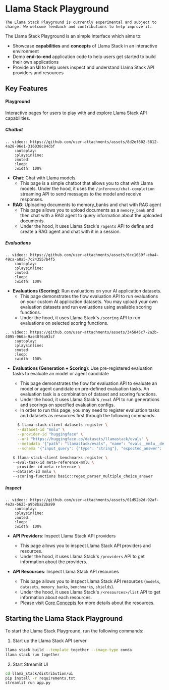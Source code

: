 # Llama Stack Playground

```{note}
The Llama Stack Playground is currently experimental and subject to change. We welcome feedback and contributions to help improve it.
```

The Llama Stack Playground is an simple interface which aims to:
- Showcase **capabilities** and **concepts** of Llama Stack in an interactive environment
- Demo **end-to-end** application code to help users get started to build their own applications
- Provide an **UI** to help users inspect and understand Llama Stack API providers and resources

## Key Features

#### Playground
Interactive pages for users to play with and explore Llama Stack API capabilities.

##### Chatbot
```{eval-rst}
.. video:: https://github.com/user-attachments/assets/8d2ef802-5812-4a28-96e1-316038c84cbf
    :autoplay:
    :playsinline:
    :muted:
    :loop:
    :width: 100%
```
- **Chat**: Chat with Llama models.
  - This page is a simple chatbot that allows you to chat with Llama models. Under the hood, it uses the `/inference/chat-completion` streaming API to send messages to the model and receive responses.
- **RAG**: Uploading documents to memory_banks and chat with RAG agent
  - This page allows you to upload documents as a `memory_bank` and then chat with a RAG agent to query information about the uploaded documents.
  - Under the hood, it uses Llama Stack's `/agents` API to define and create a RAG agent and chat with it in a session.

##### Evaluations
```{eval-rst}
.. video:: https://github.com/user-attachments/assets/6cc1659f-eba4-49ca-a0a5-7c243557b4f5
    :autoplay:
    :playsinline:
    :muted:
    :loop:
    :width: 100%
```
- **Evaluations (Scoring)**: Run evaluations on your AI application datasets.
  - This page demonstrates the flow evaluation API to run evaluations on your custom AI application datasets. You may upload your own evaluation datasets and run evaluations using available scoring functions.
  - Under the hood, it uses Llama Stack's `/scoring` API to run evaluations on selected scoring functions.

```{eval-rst}
.. video:: https://github.com/user-attachments/assets/345845c7-2a2b-4095-960a-9ae40f6a93cf
    :autoplay:
    :playsinline:
    :muted:
    :loop:
    :width: 100%
```
- **Evaluations (Generation + Scoring)**: Use pre-registered evaluation tasks to evaluate an model or agent candidate
  - This page demonstrates the flow for evaluation API to evaluate an model or agent candidate on pre-defined evaluation tasks. An evaluation task is a combination of dataset and scoring functions.
  - Under the hood, it uses Llama Stack's `/eval` API to run generations and scorings on specified evaluation configs.
  - In order to run this page, you may need to register evaluation tasks and datasets as resources first through the following commands.
  ```bash
    $ llama-stack-client datasets register \
    --dataset-id "mmlu" \
    --provider-id "huggingface" \
    --url "https://huggingface.co/datasets/llamastack/evals" \
    --metadata '{"path": "llamastack/evals", "name": "evals__mmlu__details", "split": "train"}' \
    --schema '{"input_query": {"type": "string"}, "expected_answer": {"type": "string"}, "chat_completion_input": {"type": "string"}}'
    ```

    ```bash
    $ llama-stack-client benchmarks register \
    --eval-task-id meta-reference-mmlu \
    --provider-id meta-reference \
    --dataset-id mmlu \
    --scoring-functions basic::regex_parser_multiple_choice_answer
    ```


##### Inspect
```{eval-rst}
.. video:: https://github.com/user-attachments/assets/01d52b2d-92af-4e3a-b623-a9b8ba22ba99
    :autoplay:
    :playsinline:
    :muted:
    :loop:
    :width: 100%
```
- **API Providers**: Inspect Llama Stack API providers
  - This page allows you to inspect Llama Stack API providers and resources.
  - Under the hood, it uses Llama Stack's `/providers` API to get information about the providers.

- **API Resources**: Inspect Llama Stack API resources
  - This page allows you to inspect Llama Stack API resources (`models`, `datasets`, `memory_banks`, `benchmarks`, `shields`).
  - Under the hood, it uses Llama Stack's `/<resources>/list` API to get information about each resources.
  - Please visit [Core Concepts](https://llama-stack.readthedocs.io/en/latest/concepts/index.html) for more details about the resources.

## Starting the Llama Stack Playground

To start the Llama Stack Playground, run the following commands:

1. Start up the Llama Stack API server

```bash
llama stack build --template together --image-type conda
llama stack run together
```

2. Start Streamlit UI
```bash
cd llama_stack/distribution/ui
pip install -r requirements.txt
streamlit run app.py
```
